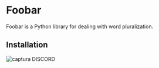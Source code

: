 # Foobar

Foobar is a Python library for dealing with word pluralization.

## Installation

![captura DISCORD](https://ibb.co/tPfKbsF)
